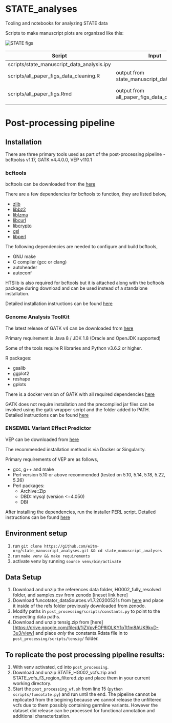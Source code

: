 # STATE_analyses
Tooling and notebooks for analyzing STATE data


Scripts to make manuscript plots are organized like this:

![STATE figs](https://github.com/user-attachments/assets/fa17e95d-353f-4f96-a7ea-ce51a9c78546)


Script                                     | Input                                       | Output
------------------------------------------ | ------------------------------------------- | --------------
scripts/state_manuscript_data_analysis.ipy |                                             |
scripts/all_paper_figs_data_cleaning.R     | output from state_manuscript_data_analysis, |csvs for plotting
scripts/all_paper_figs.Rmd                 | output from all_paper_figs_data_cleaning    | all figures for manuscript



# Post-processing pipeline
## Installation
There are three primary tools used as part of the post-processing pipeline - bcftoolss v1.17, GATK v4.4.0.0, VEP v110.1

### bcftools

bcftools can be downloaded from the [here](https://samtools.github.io/bcftools/)

There are a few dependencies for bcftools to function, they are listed below,

* [zlib](http://zlib.net)
* [libbz2](http://bzip.org/)
* [liblzma](http://tukaani.org/xz/)
* [libcurl](https://curl.haxx.se/)
* [libcrypto](https://www.openssl.org/)
* [gsl](https://www.gnu.org/software/gsl/)
* [libperl](http://www.perl.org/)

The following dependencies are needed to configure and build bcftools,

* GNU make
* C compiler (gcc or clang)
* autoheader
* autoconf

HTSlib is also required for bcftools but it is attached along with the bcftools package during download and can be used instead of a standalone installation.

Detailed installation  instructions can be found [here](https://raw.githubusercontent.com/samtools/bcftools/develop/INSTALL)


### Genome Analysis ToolKit 
The latest release of GATK v4 can be downloaded from [here](https://github.com/broadinstitute/gatk/releases)

Primary requirement is Java 8 / JDK 1.8 (Oracle and OpenJDK supported)

Some of the tools require R libraries and Python v3.6.2 or higher.

R packages: 
* gsalib
* ggplot2
* reshape
* gplots

There is a docker version of GATK with all required dependencies [here](https://hub.docker.com/r/broadinstitute/gatk/)

GATK does not require installation and the precompiled jar files can be invoked using the gatk wrapper script and the folder added to PATH. Detailed instructions can be found [here](https://gatk.broadinstitute.org/hc/en-us/articles/360036194592-Getting-started-with-GATK4)


### ENSEMBL Variant Effect Predictor 
VEP can be downloaded from [here](https://useast.ensembl.org/info/docs/tools/vep/script/vep_download.html)

The recommended installation method is via Docker or Singularity.

Primary requirements of VEP are as follows,
* gcc, g++ and make
* Perl version 5.10 or above recommended (tested on 5.10, 5.14, 5.18, 5.22, 5.26)
* Perl packages:
    * Archive::Zip
    * DBD::mysql (version <=4.050)
    * DBI

After installing the dependencies, run the installer PERL script. 
Detailed instructions can be found [here](https://useast.ensembl.org/info/docs/tools/vep/script/vep_download.html#installer)

## Environment setup
1. run `git clone https://github.com/eitm-org/state_manuscript_analyses.git && cd state_manuscript_analyses`
2. run `make venv && make requirements`
3. activate venv by running `source venv/bin/activate`

## Data Setup
1. Download and unzip the references data folder, HG002_fully_resolved folder, and samples.csv from zenodo [ineset link here]
2. Download funcotator_dataSources.v1.7.20200521s from [here](https://console.cloud.google.com/storage/browser/broad-public-datasets/funcotator/funcotator_dataSources.v1.7.20200521g?pageState=(%22StorageObjectListTable%22:(%22f%22:%22%255B%255D%22))) and place it inside of the refs folder previously downloaded from zenodo. 
3. Modify paths in `post_processing/scripts/constants.py` to point to the respecting data paths.
4. Download and unzip tensig.zip from [here][https://drive.google.com/file/d/1jZVpvFOP8lOLKY1pTt1m8AUK9kyD-3u3/view] and place *only* the constants.Rdata file in to `post_processing/scripts/tensig/` folder.

## To replicate the post processing pipeline results:
1. With venv activated, cd into `post_processing`.
2. Download and unzip STATE_HG002_vcfs.zip and STATE_vcfs_f3_region_filtered.zip and place them in your current working directory.
3. Start the `post_processing_wf.sh` from line 15 (`python scripts/funcotate.py`) and run until the end. The pipeline cannot be replicated from the begining because we cannot release the unfiltered vcfs due to them possibly containing germline variants. However the dataset did release can be processed for functional annotation and additional characterization.
